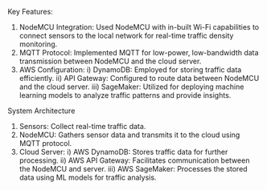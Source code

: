 Key Features:
1. NodeMCU Integration: Used NodeMCU with in-built Wi-Fi capabilities to connect sensors to the local network for real-time traffic density monitoring.
2. MQTT Protocol: Implemented MQTT for low-power, low-bandwidth data transmission between NodeMCU and the cloud server.
3. AWS Configuration:
  i) DynamoDB: Employed for storing traffic data efficiently.
  ii) API Gateway: Configured to route data between NodeMCU and the cloud server.
  iii) SageMaker: Utilized for deploying machine learning models to analyze traffic patterns and provide insights.

System Architecture
1. Sensors: Collect real-time traffic data.
2. NodeMCU: Gathers sensor data and transmits it to the cloud using MQTT protocol.
3. Cloud Server:
  i) AWS DynamoDB: Stores traffic data for further processing.
  ii) AWS API Gateway: Facilitates communication between the NodeMCU and server.
  iii) AWS SageMaker: Processes the stored data using ML models for traffic analysis.

